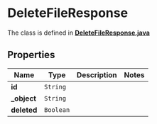 

# DeleteFileResponse

The class is defined in **[DeleteFileResponse.java](../../src/main/java/org/openapitools/model/DeleteFileResponse.java)**

## Properties

Name | Type | Description | Notes
------------ | ------------- | ------------- | -------------
**id** | `String` |  | 
**_object** | `String` |  | 
**deleted** | `Boolean` |  | 






